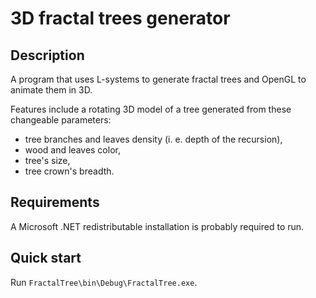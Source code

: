 # 3D fractal trees generator

## Description
A program that uses L-systems to generate fractal trees and OpenGL to animate them in 3D. 

Features include a rotating 3D model of a tree generated from these changeable parameters:
* tree branches and leaves density (i. e. depth of the recursion),
* wood and leaves color,
* tree's size,
* tree crown's breadth.

## Requirements
A Microsoft .NET redistributable installation is probably required to run.

## Quick start
Run `FractalTree\bin\Debug\FractalTree.exe`.
